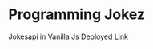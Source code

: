 # Programming Jokez
 Jokesapi in Vanilla Js
 [Deployed Link](https://programmingjokez.netlify.app/)
